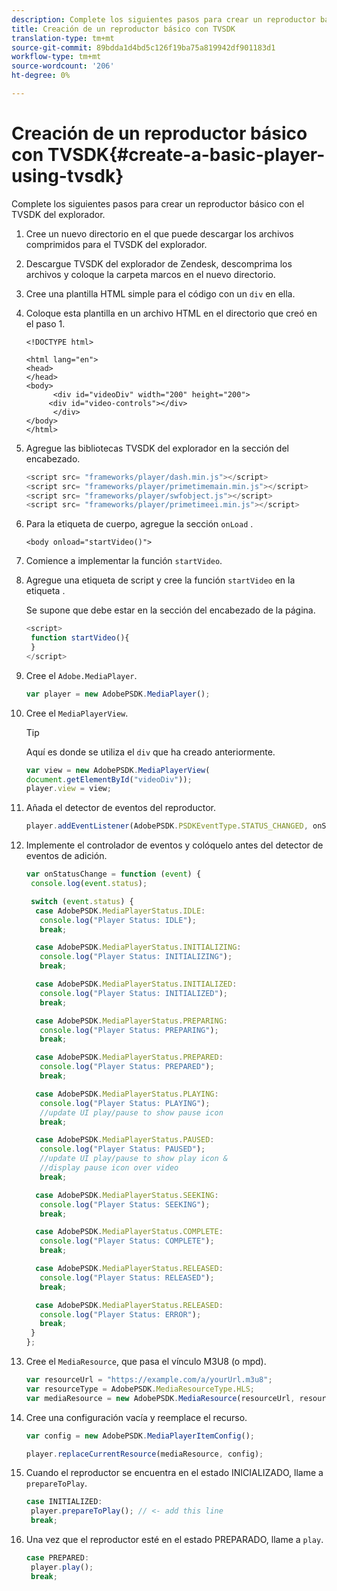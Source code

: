 ```yaml
---
description: Complete los siguientes pasos para crear un reproductor básico con el TVSDK del explorador.
title: Creación de un reproductor básico con TVSDK
translation-type: tm+mt
source-git-commit: 89bdda1d4bd5c126f19ba75a819942df901183d1
workflow-type: tm+mt
source-wordcount: '206'
ht-degree: 0%

---
```



# Creación de un reproductor básico con TVSDK{#create-a-basic-player-using-tvsdk}

Complete los siguientes pasos para crear un reproductor básico con el TVSDK del explorador.

1. Cree un nuevo directorio en el que puede descargar los archivos comprimidos para el TVSDK del explorador.
1. Descargue TVSDK del explorador de Zendesk, descomprima los archivos y coloque la carpeta marcos en el nuevo directorio.
1. Cree una plantilla HTML simple para el código con un `div` en ella.
1. Coloque esta plantilla en un archivo HTML en el directorio que creó en el paso 1.

   ```
   <!DOCTYPE html> 
   
   <html lang="en"> 
   <head> 
   </head> 
   <body> 
         <div id="videoDiv" width="200" height="200"> 
        <div id="video-controls"></div> 
         </div> 
   </body> 
   </html>
   ```

1. Agregue las bibliotecas TVSDK del explorador en la sección del encabezado.

   ```js
   <script src= "frameworks/player/dash.min.js"></script> 
   <script src= "frameworks/player/primetimemain.min.js"></script> 
   <script src= "frameworks/player/swfobject.js"></script> 
   <script src= "frameworks/player/primetimeei.min.js"></script>
   ```

1. Para la etiqueta de cuerpo, agregue la sección `onLoad` .

   ```
   <body onload="startVideo()">
   ```

1. Comience a implementar la función `startVideo`.
1. Agregue una etiqueta de script y cree la función `startVideo` en la etiqueta .

   Se supone que debe estar en la sección del encabezado de la página.

   ```js
   <script> 
    function startVideo(){ 
    } 
   </script>
   ```

1. Cree el `Adobe.MediaPlayer`.

   ```js
   var player = new AdobePSDK.MediaPlayer();
   ```

1. Cree el `MediaPlayerView`.

   >[!TIP]
   >
   >Aquí es donde se utiliza el `div` que ha creado anteriormente.

   ```js
   var view = new AdobePSDK.MediaPlayerView( 
   document.getElementById("videoDiv")); 
   player.view = view;
   ```

1. Añada el detector de eventos del reproductor.

   ```js
   player.addEventListener(AdobePSDK.PSDKEventType.STATUS_CHANGED, onStatusChange);
   ```

1. Implemente el controlador de eventos y colóquelo antes del detector de eventos de adición.

   ```js
   var onStatusChange = function (event) { 
    console.log(event.status); 
   
    switch (event.status) { 
     case AdobePSDK.MediaPlayerStatus.IDLE: 
      console.log("Player Status: IDLE"); 
      break; 
   
     case AdobePSDK.MediaPlayerStatus.INITIALIZING: 
      console.log("Player Status: INITIALIZING"); 
      break; 
   
     case AdobePSDK.MediaPlayerStatus.INITIALIZED: 
      console.log("Player Status: INITIALIZED"); 
      break; 
   
     case AdobePSDK.MediaPlayerStatus.PREPARING: 
      console.log("Player Status: PREPARING"); 
      break; 
   
     case AdobePSDK.MediaPlayerStatus.PREPARED: 
      console.log("Player Status: PREPARED"); 
      break; 
   
     case AdobePSDK.MediaPlayerStatus.PLAYING: 
      console.log("Player Status: PLAYING"); 
      //update UI play/pause to show pause icon 
      break; 
   
     case AdobePSDK.MediaPlayerStatus.PAUSED: 
      console.log("Player Status: PAUSED"); 
      //update UI play/pause to show play icon & 
      //display pause icon over video 
      break; 
   
     case AdobePSDK.MediaPlayerStatus.SEEKING: 
      console.log("Player Status: SEEKING"); 
      break; 
   
     case AdobePSDK.MediaPlayerStatus.COMPLETE: 
      console.log("Player Status: COMPLETE"); 
      break; 
   
     case AdobePSDK.MediaPlayerStatus.RELEASED: 
      console.log("Player Status: RELEASED"); 
      break; 
   
     case AdobePSDK.MediaPlayerStatus.RELEASED: 
      console.log("Player Status: ERROR"); 
      break; 
    } 
   }; 
   ```

1. Cree el `MediaResource`, que pasa el vínculo M3U8 (o mpd).

   ```js
   var resourceUrl = "https://example.com/a/yourUrl.m3u8"; 
   var resourceType = AdobePSDK.MediaResourceType.HLS; 
   var mediaResource = new AdobePSDK.MediaResource(resourceUrl, resourceType, null, false);
   ```

1. Cree una configuración vacía y reemplace el recurso.

   ```js
   var config = new AdobePSDK.MediaPlayerItemConfig(); 
   
   player.replaceCurrentResource(mediaResource, config);
   ```

1. Cuando el reproductor se encuentra en el estado INICIALIZADO, llame a `prepareToPlay`.

   ```js
   case INITIALIZED: 
    player.prepareToPlay(); // <- add this line 
    break;
   ```

1. Una vez que el reproductor esté en el estado PREPARADO, llame a `play`.

   ```js
   case PREPARED: 
    player.play(); 
    break;
   ```

